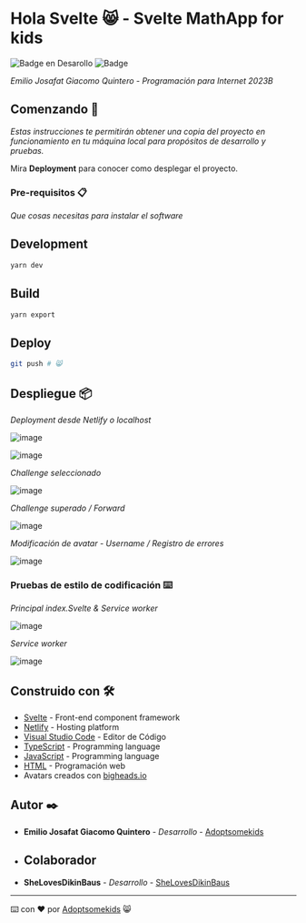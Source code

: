 # Hola Svelte 😸 - Svelte MathApp for kids

   ![Badge en Desarollo](https://img.shields.io/badge/STATUS-Desarrollo%20Completo-blue)
   ![Badge](https://img.shields.io/pypi/status/aiogram.svg?style=flat-square)

_Emilio Josafat Giacomo Quintero - Programación para Internet 2023B_

## Comenzando 🚀

_Estas instrucciones te permitirán obtener una copia del proyecto en funcionamiento en tu máquina local para propósitos de desarrollo y pruebas._

Mira **Deployment** para conocer como desplegar el proyecto.


### Pre-requisitos 📋

_Que cosas necesitas para instalar el software_

## Development

```sh
yarn dev
```

## Build

```sh
yarn export
```

## Deploy

```sh
git push # 😸
```

## Despliegue 📦

_Deployment desde Netlify o localhost_

![image](https://github.com/Adoptsomekids/Svelte-Math-for-kids/assets/83385717/b846487c-f7a9-4b23-9391-c48f315687b5)

![image](https://github.com/Adoptsomekids/Svelte-Math-for-kids/assets/83385717/82d159a4-a1c2-4439-be9f-c88d9e9c3c9f)

_Challenge seleccionado_

![image](https://github.com/Adoptsomekids/Svelte-Math-for-kids/assets/83385717/3d63f46e-8b3a-4efc-b487-3117c233e72d)

_Challenge superado / Forward_

![image](https://github.com/Adoptsomekids/Svelte-Math-for-kids/assets/83385717/9b4f34c2-8d99-433d-9533-aa94e2a9f044)

_Modificación de avatar - Username / Registro de errores_

![image](https://github.com/Adoptsomekids/Svelte-Math-for-kids/assets/83385717/10a9c26b-96c1-4e89-b53f-d1fcbfafe201)

### Pruebas de estilo de codificación ⌨️

_Principal index.Svelte & Service worker_

![image](https://github.com/Adoptsomekids/Svelte-Math-for-kids/assets/83385717/696c2b31-fe98-43ac-9d4c-936bc5fb5ee0)

_Service worker_

![image](https://github.com/Adoptsomekids/Svelte-Math-for-kids/assets/83385717/401b2389-f861-4e31-bacd-cc062d68bd6e)

## Construido con 🛠️

* [Svelte](https://svelte.dev/) -  Front-end component framework
* [Netlify](https://www.netlify.com/) -  Hosting platform
* [Visual Studio Code](https://code.visualstudio.com/) - Editor de Código
* [TypeScript](https://www.typescriptlang.org/) - Programming language
* [JavaScript](https://developer.mozilla.org/en-US/docs/Web/JavaScript) - Programming language
* [HTML](https://html.com/document/) - Programación web
*  Avatars creados con <a href="https://bigheads.io" target="_blank">bigheads.io</a>


## Autor ✒️

* **Emilio Josafat Giacomo Quintero** - *Desarrollo* - [Adoptsomekids](https://github.com/Adoptsomekids)

* ## Colaborador
  
* **SheLovesDikinBaus** - *Desarrollo* - [SheLovesDikinBaus](https://github.com/SheLovesDikinBaus)

---
⌨️ con ❤️ por [Adoptsomekids](https://github.com/Adoptsomekids) 😸
